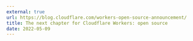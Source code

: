 ```yaml
---
external: true
url: https://blog.cloudflare.com/workers-open-source-announcement/
title: The next chapter for Cloudflare Workers: open source
date: 2022-05-09
---
```

